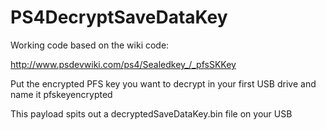 # PS4DecryptSaveDataKey

Working code based on the wiki code:

http://www.psdevwiki.com/ps4/Sealedkey_/_pfsSKKey

Put the encrypted PFS key you want to decrypt in your first USB drive and name it pfskeyencrypted

This payload spits out a decryptedSaveDataKey.bin file on your USB
